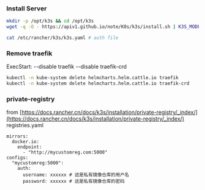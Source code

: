 ### Install Server
```bash
mkdir -p /opt/k3s && cd /opt/k3s
wget -q -O - https://apiv1.github.io/note/K8s/k3s/install.sh | K3S_MODE=server sh

cat /etc/rancher/k3s/k3s.yaml # auth file
```

### Remove traefik
ExecStart: --disable traefik --disable traefik-crd
```bash
kubectl -n kube-system delete helmcharts.helm.cattle.io traefik
kubectl -n kube-system delete helmcharts.helm.cattle.io traefik-crd
```

### private-registry
from [https://docs.rancher.cn/docs/k3s/installation/private-registry/_index/](https://docs.rancher.cn/docs/k3s/installation/private-registry/_index/)
registries.yaml
```
mirrors:
  docker.io:
    endpoint:
      - "http://mycustomreg.com:5000"
configs:
  "mycustomreg:5000":
    auth:
      username: xxxxxx # 这是私有镜像仓库的用户名
      password: xxxxxx # 这是私有镜像仓库的密码
```
